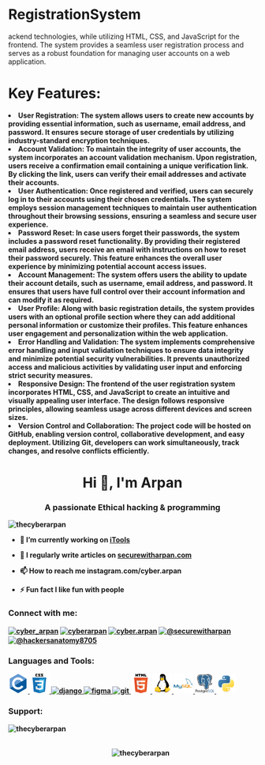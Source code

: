 # RegistrationSystem


ackend technologies, while utilizing HTML, CSS, and JavaScript for the frontend. The system provides a seamless user registration process and serves as a robust foundation for managing user accounts on a web application.

<h1> Key Features: </h1>

<li> <b> User Registration: The system allows users to create new accounts by providing essential information, such as username, email address, and password. It ensures secure storage of user credentials by utilizing industry-standard encryption techniques. </li>

<li> Account Validation: To maintain the integrity of user accounts, the system incorporates an account validation mechanism. Upon registration, users receive a confirmation email containing a unique verification link. By clicking the link, users can verify their email addresses and activate their accounts. </li>

<li> User Authentication: Once registered and verified, users can securely log in to their accounts using their chosen credentials. The system employs session management techniques to maintain user authentication throughout their browsing sessions, ensuring a seamless and secure user experience. </li>

<li> Password Reset: In case users forget their passwords, the system includes a password reset functionality. By providing their registered email address, users receive an email with instructions on how to reset their password securely. This feature enhances the overall user experience by minimizing potential account access issues. </li>

<li> Account Management: The system offers users the ability to update their account details, such as username, email address, and password. It ensures that users have full control over their account information and can modify it as required. </li>

<li> User Profile: Along with basic registration details, the system provides users with an optional profile section where they can add additional personal information or customize their profiles. This feature enhances user engagement and personalization within the web application. </li>

<li> Error Handling and Validation: The system implements comprehensive error handling and input validation techniques to ensure data integrity and minimize potential security vulnerabilities. It prevents unauthorized access and malicious activities by validating user input and enforcing strict security measures. </li>

<li> Responsive Design: The frontend of the user registration system incorporates HTML, CSS, and JavaScript to create an intuitive and visually appealing user interface. The design follows responsive principles, allowing seamless usage across different devices and screen sizes. </li>

<li> Version Control and Collaboration: The project code will be hosted on GitHub, enabling version control, collaborative development, and easy deployment. Utilizing Git, developers can work simultaneously, track changes, and resolve conflicts efficiently. </li>



<h1 align="center">Hi 👋, I'm Arpan</h1>
<h3 align="center">A passionate Ethical hacking & programming</h3>

<p align="left"> <img src="https://komarev.com/ghpvc/?username=thecyberarpan&label=Profile%20views&color=0e75b6&style=flat" alt="thecyberarpan" /> </p>

- 🔭 I’m currently working on [iTools](https://github.com/thecyberarpan/iTools)

- 📝 I regularly write articles on [securewitharpan.com](securewitharpan.com)

- 📫 How to reach me **instagram.com/cyber.arpan**

- ⚡ Fun fact **I like fun with people**

<h3 align="left">Connect with me:</h3>
<p align="left">
<a href="https://twitter.com/cyber_arpan" target="blank"><img align="center" src="https://raw.githubusercontent.com/rahuldkjain/github-profile-readme-generator/master/src/images/icons/Social/twitter.svg" alt="cyber_arpan" height="30" width="40" /></a>
<a href="https://fb.com/cyberarpan" target="blank"><img align="center" src="https://raw.githubusercontent.com/rahuldkjain/github-profile-readme-generator/master/src/images/icons/Social/facebook.svg" alt="cyberarpan" height="30" width="40" /></a>
<a href="https://instagram.com/cyber.arpan" target="blank"><img align="center" src="https://raw.githubusercontent.com/rahuldkjain/github-profile-readme-generator/master/src/images/icons/Social/instagram.svg" alt="cyber.arpan" height="30" width="40" /></a>
<a href="https://medium.com/@securewitharpan" target="blank"><img align="center" src="https://raw.githubusercontent.com/rahuldkjain/github-profile-readme-generator/master/src/images/icons/Social/medium.svg" alt="@securewitharpan" height="30" width="40" /></a>
<a href="https://www.youtube.com/c/@hackersanatomy8705" target="blank"><img align="center" src="https://raw.githubusercontent.com/rahuldkjain/github-profile-readme-generator/master/src/images/icons/Social/youtube.svg" alt="@hackersanatomy8705" height="30" width="40" /></a>
</p>

<h3 align="left">Languages and Tools:</h3>
<p align="left"> <a href="https://www.cprogramming.com/" target="_blank" rel="noreferrer"> <img src="https://raw.githubusercontent.com/devicons/devicon/master/icons/c/c-original.svg" alt="c" width="40" height="40"/> </a> <a href="https://www.w3schools.com/css/" target="_blank" rel="noreferrer"> <img src="https://raw.githubusercontent.com/devicons/devicon/master/icons/css3/css3-original-wordmark.svg" alt="css3" width="40" height="40"/> </a> <a href="https://www.djangoproject.com/" target="_blank" rel="noreferrer"> <img src="https://cdn.worldvectorlogo.com/logos/django.svg" alt="django" width="40" height="40"/> </a> <a href="https://www.figma.com/" target="_blank" rel="noreferrer"> <img src="https://www.vectorlogo.zone/logos/figma/figma-icon.svg" alt="figma" width="40" height="40"/> </a> <a href="https://git-scm.com/" target="_blank" rel="noreferrer"> <img src="https://www.vectorlogo.zone/logos/git-scm/git-scm-icon.svg" alt="git" width="40" height="40"/> </a> <a href="https://www.w3.org/html/" target="_blank" rel="noreferrer"> <img src="https://raw.githubusercontent.com/devicons/devicon/master/icons/html5/html5-original-wordmark.svg" alt="html5" width="40" height="40"/> </a> <a href="https://www.linux.org/" target="_blank" rel="noreferrer"> <img src="https://raw.githubusercontent.com/devicons/devicon/master/icons/linux/linux-original.svg" alt="linux" width="40" height="40"/> </a> <a href="https://www.mysql.com/" target="_blank" rel="noreferrer"> <img src="https://raw.githubusercontent.com/devicons/devicon/master/icons/mysql/mysql-original-wordmark.svg" alt="mysql" width="40" height="40"/> </a> <a href="https://www.postgresql.org" target="_blank" rel="noreferrer"> <img src="https://raw.githubusercontent.com/devicons/devicon/master/icons/postgresql/postgresql-original-wordmark.svg" alt="postgresql" width="40" height="40"/> </a> <a href="https://www.python.org" target="_blank" rel="noreferrer"> <img src="https://raw.githubusercontent.com/devicons/devicon/master/icons/python/python-original.svg" alt="python" width="40" height="40"/> </a> </p>

<h3 align="left">Support:</h3>
<p><a href="https://www.buymeacoffee.com/thecyberarpan"> <img align="left" src="https://cdn.buymeacoffee.com/buttons/v2/default-yellow.png" height="50" width="210" alt="thecyberarpan" /></a></p><br><br>

<p><img align="center" src="https://github-readme-streak-stats.herokuapp.com/?user=thecyberarpan&" alt="thecyberarpan" /></p>
